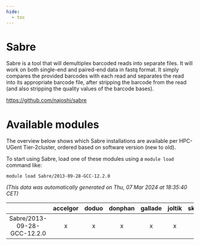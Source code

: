 ```yaml
---
hide:
  - toc
---
```


Sabre
=====


Sabre is a tool that will demultiplex barcoded reads into separate files. It will work on both single-end and paired-end data in fastq format. It simply compares the provided barcodes with each read and separates the read into its appropriate barcode file, after stripping the barcode from the read (and also stripping the quality values of the barcode bases).

https://github.com/najoshi/sabre
# Available modules


The overview below shows which Sabre installations are available per HPC-UGent Tier-2cluster, ordered based on software version (new to old).

To start using Sabre, load one of these modules using a `module load` command like:

```shell
module load Sabre/2013-09-28-GCC-12.2.0
```

*(This data was automatically generated on Thu, 07 Mar 2024 at 18:35:40 CET)*  

| |accelgor|doduo|donphan|gallade|joltik|skitty|
| :---: | :---: | :---: | :---: | :---: | :---: | :---: |
|Sabre/2013-09-28-GCC-12.2.0|x|x|x|x|x|x|
